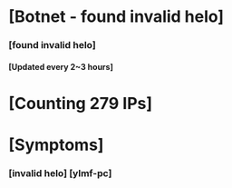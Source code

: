 # [Botnet - found invalid helo]
### [found invalid helo]
#### [Updated every 2~3 hours]

# [Counting 279 IPs]

# [Symptoms] 
###   [invalid helo] [ylmf-pc]
